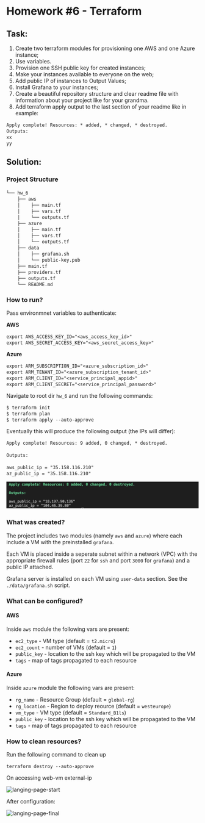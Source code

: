 # Homework #6 - Terraform

## Task:
1. Create two terraform modules for provisioning one AWS and one Azure instance;
2. Use variables.
3. Provision one SSH public key for created instances;
4. Make your instances available to everyone on the web;
5. Add public IP of instances to Output Values;
6. Install Grafana to your instances;
7. Create a beautiful repository structure and clear readme file with information about your project like for your grandma.
8. Add terraform apply output to the last section of your readme like in example:
```
Apply complete! Resources: * added, * changed, * destroyed.
Outputs:
xx
yy
```

## Solution:

### Project Structure
```
└── hw_6
    ├── aws
    │    ├── main.tf
    │    ├── vars.tf
    │    └── outputs.tf
    ├── azure
    │    ├── main.tf
    │    ├── vars.tf
    │    └── outputs.tf
    ├── data
    │    ├── grafana.sh
    │    └── public-key.pub
    ├── main.tf
    ├── providers.tf
    ├── outputs.tf
    └── README.md
```

### How to run?

Pass environmnet variables to authenticate:

**AWS**
```
export AWS_ACCESS_KEY_ID="<aws_access_key_id>"
export AWS_SECRET_ACCESS_KEY="<aws_secret_access_key>"
```
**Azure**
```
export ARM_SUBSCRIPTION_ID="<azure_subscription_id>"
export ARM_TENANT_ID="<azure_subscription_tenant_id>"
export ARM_CLIENT_ID="<service_principal_appid>"
export ARM_CLIENT_SECRET="<service_principal_password>"
```

Navigate to root dir `hw_6` and run the following commands:
```
$ terraform init
$ terraform plan
$ terraform apply --auto-approve
```

Eventually this will produce the following output (the IPs will differ):
```
Apply complete! Resources: 9 added, 0 changed, * destroyed.

Outputs:

aws_public_ip = "35.158.116.210"
az_public_ip = "35.158.116.210"
```

![tf-outputs-public-ip](./tf-outputs.png)

### What was created?

The project includes two modules (namely `aws` and `azure`) where each include a VM with the preinstalled `grafana`. 

Each VM is placed inside a seperate subnet within a network (VPC) with the appropriate firewall rules (port `22` for `ssh` and port `3000` for `grafana`) and a public IP attached.

Grafana server is installed on each VM using `user-data` section. See the `./data/grafana.sh` script.

### What can be configured?

#### AWS

Inside `aws` module the following vars are present:
- `ec2_type` - VM type (default = `t2.micro`) 
- `ec2_count` - number of VMs (default = `1`)
- `public_key` - location to the ssh key which will be propagated to the VM
- `tags` - map of tags propagated to each resource

#### Azure

Inside `azure` module the following vars are present:
- `rg_name` - Resource Group (default = `global-rg`)
- `rg_location` - Region to deploy reource (default = `westeurope`)
- `vm_type` - VM type (default = `Standard_B1ls`)
- `public_key` - location to the ssh key which will be propagated to the VM
- `tags` - map of tags propagated to each resource

### How to clean resources?

Run the following command to clean up
```
terraform destroy --auto-approve
```

On accessing web-vm external-ip

![langing-page-start](./wordpress_start.png)

After configuration:

![langing-page-final](./wordpress_final.png)
